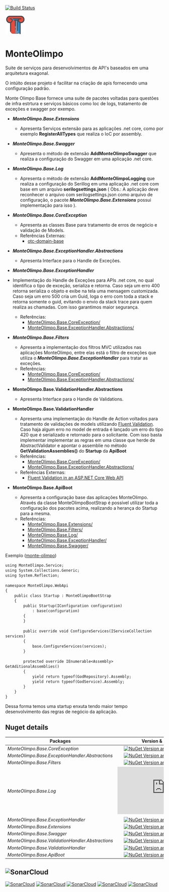 [![Build Status](https://dev.azure.com/MMarlonMs/MonteOlimpo/_apis/build/status/mmarlonms.monte-olimpo-base)](https://dev.azure.com/MMarlonMs/MonteOlimpo/_build/latest?definitionId=1)

![Logo](https://raw.githubusercontent.com/mmarlonms/monte-olimpo-base/master/docs/monteolimpo-logo.png)


# MonteOlimpo 
Suite de serviços para desenvolvimentos de API's baseados em uma arquitetura exagonal.

O intúito desse projeto é facilitar na criação de apis fornecendo uma configuração padrão. 

Monte Olimpo Base fornece uma suite de pacotes voltadas para questões de infra estrtura e serviços básicos como Ioc de logs, tratamento de exceções e swagger por exempo.


* ___MonteOlimpo.Base.Extensions___
	*	Apresenta Serviços extensão para as aplicações .net core, como por exemplo __RegisterAllTypes__ que realiza o IoC por assembly.
* ___MonteOlimpo.Base.Swagger___
	* Apresenta o método de extensão __AddMonteOlimpoSwagger__ que realiza a configuração do Swagger em uma aplicação .net core.

* ___MonteOlimpo.Base.Log___
	* Apresenta o método de extensão __AddMonteOlimpoLogging__ que realiza a configuração do Serillog em uma aplicação .net core com base em um arquivo __serilogsettings.json__ ( Obs.: A aplicação deve reconhecer o arquivo com serilogsettings.json como arquivo de configuração, o pacote _**MonteOlimpo.Base.Extensions**_ possui implementação para isso ).

* ___MonteOlimpo.Base.CoreException___
	*	Apresenta as classes Base para tratamento de erros de negócio e validação de Models.
	*	Referências Externas: 
		*	[otc-domain-base](https://github.com/OleConsignado/otc-domain-base)

* ___MonteOlimpo.Base.ExceptionHandler.Abstractions___
	*	Apresenta Interface para o Handle de Exceções.
* ___MonteOlimpo.Base.ExceptionHandler___
* Implementação do Handle de Exceções para APIs .net core, no qual identifica o tipo de exceção, serializa e retorna. 
Caso seja um erro 400 retorna serializa o objeto e exibe na tela uma mensagem customizada.
Caso seja um erro 500 cria um Guid, loga o erro com toda a stack e retorna somente o guid, evitando o envio da stack trace para quem realiza as chamadas.
Com isso garantimos maior segurança. 
	*	Referências:
		* [MonteOlimpo.Base.CoreException/](https://www.nuget.org/packages/MonteOlimpo.Base.CoreException/)
		* [MonteOlimpo.Base.ExceptionHandler.Abstractions/](https://www.nuget.org/packages/MonteOlimpo.Base.ExceptionHandler.Abstractions/)
* ___MonteOlimpo.Base.Filters___
	* Apresenta a implementação dos filtros MVC utilizados nas aplicações MonteOlimpo, entre elas está o filtro de exceções que utiliza o  ___MonteOlimpo.Base.ExceptionHandler___ para tratar as exceções.
	* Referências:
		* [MonteOlimpo.Base.CoreException/](https://www.nuget.org/packages/MonteOlimpo.Base.CoreException/)
		* [MonteOlimpo.Base.ExceptionHandler.Abstractions/](https://www.nuget.org/packages/MonteOlimpo.Base.ExceptionHandler.Abstractions/)

* __MonteOlimpo.Base.ValidationHandler.Abstractions__
	*	Apresenta Interface para o Handle de Validations.
* __MonteOlimpo.Base.ValidationHandler__	
	* Apresenta uma implementação do Handle de Action voltados para tratamento de validações de models utilizando [Fluent Validation](https://www.carlrippon.com/fluentvalidation-in-an-asp-net-core-web-api/). Caso haja algum erro no model de entrada é lançado um erro do tipo 420 que é serializado e retornado para o solicitante. Com isso basta implementar implementar as regras em uma classe que herde de AbstractValidator<T> e apontar o assemblie no método __GetValidationAssemblies()__ do __Startup__ da __ApiBoot__
	* Referências:
		* [MonteOlimpo.Base.CoreException/](https://www.nuget.org/packages/MonteOlimpo.Base.CoreException/)
		* [MonteOlimpo.Base.ExceptionHandler.Abstractions/](https://www.nuget.org/packages/MonteOlimpo.Base.ValidationHandler.Abstractions/)
	* Referências Externas:
		* [Fluent Validation in an ASP.NET Core Web API](https://www.carlrippon.com/fluentvalidation-in-an-asp-net-core-web-api/)
	
* __MonteOlimpo.Base.ApiBoot__
	* Apresenta a configuração base das aplicações MonteOlimpo. Através da classe MonteOlimpoBootStrap é possível utilizar toda a configuração dos pacotes acima, realizando a herança do Startup para a mesma.
	* Referências: 
		* [MonteOlimpo.Base.Extensions/](https://www.nuget.org/packages/MonteOlimpo.Base.Extensions/)
		* [MonteOlimpo.Base.Filters/](https://www.nuget.org/packages/MonteOlimpo.Base.Filters/)	
		*  [MonteOlimpo.Base.Log/](https://www.nuget.org/packages/MonteOlimpo.Base.Log/)
		* [MonteOlimpo.Base.ExceptionHandler/](https://www.nuget.org/packages/MonteOlimpo.Base.ExceptionHandler/)	
		*  [MonteOlimpo.Base.Swagger/](https://www.nuget.org/packages/MonteOlimpo.Base.Swagger/)



Exemplo ([monte-olimpo](https://github.com/mmarlonms/monte-olimpo))

    using MonteOlimpo.Service;
    using System.Collections.Generic;
    using System.Reflection;
    
    namespace MonteOlimpo.WebApi
    {
        public class Startup : MonteOlimpoBootStrap
        {
            public Startup(IConfiguration configuration)
                : base(configuration)
            {
            }
    
            public override void ConfigureServices(IServiceCollection services)
            {
                base.ConfigureServices(services);
            }
    
            protected override IEnumerable<Assembly> GetAditionalAssemblies()
            {
                yield return typeof(GodRepository).Assembly;
                yield return typeof(GodService).Assembly;
            }
        }
    }

Dessa forma temos uma startup enxuta tendo maior tempo desenvolvimento das regras de negócio da aplicação. 
	
  
## Nuget details
|Packages|Version & Downloads|
|---------------------------|:---:|
|*MonteOlimpo.Base.CoreException*|[![NuGet Version and Downloads count](https://buildstats.info/nuget/MonteOlimpo.Base.CoreException)](https://www.nuget.org/packages/MonteOlimpo.Base.CoreException)|
|*MonteOlimpo.Base.ExceptionHandler.Abstractions*|[![NuGet Version and Downloads count](https://buildstats.info/nuget/MonteOlimpo.Base.ExceptionHandler.Abstractions)](https://www.nuget.org/packages/MonteOlimpo.Base.ExceptionHandler.Abstractions)|
|*MonteOlimpo.Base.Filters*|[![NuGet Version and Downloads count](https://buildstats.info/nuget/MonteOlimpo.Base.Filters)](https://www.nuget.org/packages/MonteOlimpo.Base.Filters)|
|*MonteOlimpo.Base.Log*|[![NuGet Version and Downloads count](https://buildstats.info/nuget/MonteOlimpo.Base.Log)](https://www.nuget.org/packages/MonteOlimpo.Base.Log)|
|*MonteOlimpo.Base.ExceptionHandler*|[![NuGet Version and Downloads count](https://buildstats.info/nuget/MonteOlimpo.Base.ExceptionHandler)](https://www.nuget.org/packages/MonteOlimpo.Base.ExceptionHandler)|
|*MonteOlimpo.Base.Extensions*|[![NuGet Version and Downloads count](https://buildstats.info/nuget/MonteOlimpo.Base.Extensions)](https://www.nuget.org/packages/MonteOlimpo.Base.Extensions)|
|*MonteOlimpo.Base.Swagger*|[![NuGet Version and Downloads count](https://buildstats.info/nuget/MonteOlimpo.Base.Swagger)](https://www.nuget.org/packages/MonteOlimpo.Base.Swagger)|
|*MonteOlimpo.Base.ValidationHandler.Abstractions*|[![NuGet Version and Downloads count](https://buildstats.info/nuget/MonteOlimpo.Base.ValidationHandler.Abstractions)](https://www.nuget.org/packages/MonteOlimpo.Base.ValidationHandler.Abstractions)|
|*MonteOlimpo.Base.ValidationHandler*|[![NuGet Version and Downloads count](https://buildstats.info/nuget/MonteOlimpo.Base.ValidationHandler)](https://www.nuget.org/packagesMonteOlimpo.Base.ValidationHandler)|
|*MonteOlimpo.Base.ApiBoot*|[![NuGet Version and Downloads count](https://buildstats.info/nuget/MonteOlimpo.Base.ApiBoot)](https://www.nuget.org/packages/MonteOlimpo.Base.ApiBoot)|


## ![SonarCloud](https://sonarcloud.io/images/project_badges/sonarcloud-white.svg)
[![SonarCloud](https://sonarcloud.io/api/project_badges/measure?project=monte-olimpo-base&metric=ncloc)](https://sonarcloud.io/dashboard?id=monte-olimpo-base)
[![SonarCloud](https://sonarcloud.io/api/project_badges/measure?project=monte-olimpo-base&metric=duplicated_lines_density)](https://sonarcloud.io/dashboard?id=monte-olimpo-base)
[![SonarCloud](https://sonarcloud.io/api/project_badges/measure?project=monte-olimpo-base&metric=bugs)](https://sonarcloud.io/dashboard?id=monte-olimpo-base)
[![SonarCloud](https://sonarcloud.io/api/project_badges/measure?project=monte-olimpo-base&metric=vulnerabilities)](https://sonarcloud.io/dashboard?id=monte-olimpo-base)
[![SonarCloud](https://sonarcloud.io/api/project_badges/measure?project=monte-olimpo-base&metric=code_smells)](https://sonarcloud.io/dashboard?id=monte-olimpo-base)
